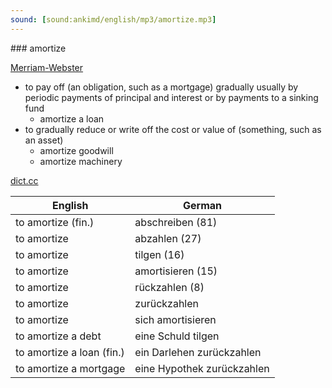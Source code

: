 ```yaml
---
sound: [sound:ankimd/english/mp3/amortize.mp3]
---
```


\### amortize

[Merriam-Webster](https://www.merriam-webster.com/dictionary/amortize)

- to pay off (an obligation, such as a mortgage) gradually usually by periodic payments of principal and interest or by payments to a sinking fund
    - amortize a loan
- to gradually reduce or write off the cost or value of (something, such as an asset)
    - amortize goodwill
    - amortize machinery

[dict.cc](https://www.dict.cc/amortize)

| English        | German       |
| -------------- | ------------ |
| to amortize (fin.) | abschreiben (81) |
| to amortize | abzahlen (27) |
| to amortize | tilgen (16) |
| to amortize | amortisieren (15) |
| to amortize | rückzahlen (8) |
| to amortize | zurückzahlen |
| to amortize | sich amortisieren |
| to amortize a debt | eine Schuld tilgen |
| to amortize a loan (fin.) | ein Darlehen zurückzahlen |
| to amortize a mortgage | eine Hypothek zurückzahlen |
